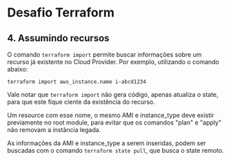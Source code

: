 # Desafio Terraform

## 4. Assumindo recursos

O comando `terraform import` permite buscar informações sobre um recurso já existente no Cloud Provider. Por exemplo, utilizando o comando abaixo:

```
terraform import aws_instance.name i-abcd1234
```

Vale notar que `terraform import` não gera código, apenas atualiza o state, para que este fique
ciente da existência do recurso.

Um resource com esse nome, o mesmo AMI e instance_type deve existir previamente no root module, para evitar que os comandos "plan" e "apply" não removam a instância legada.

As informações da AMI e instance_type a serem inseridas, podem ser buscadas com o comando
`terraform state pull`, que busca o state remoto.
